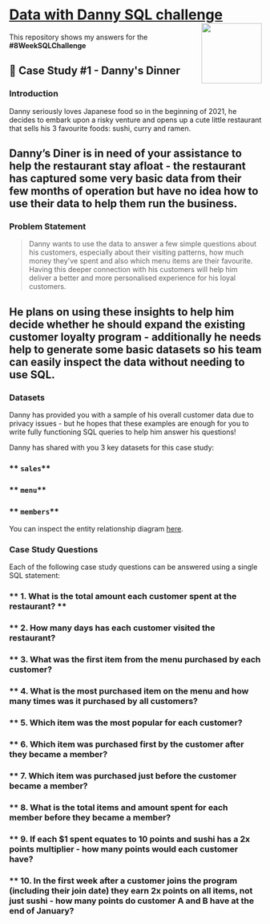 
# [Data with Danny SQL challenge](https://8weeksqlchallenge.com/case-study-1/)<img src="https://8weeksqlchallenge.com/images/case-study-designs/1.png" align="right" width="120">

This repository shows my answers for the **#8WeekSQLChallenge**

## 🍲 Case Study #1 - Danny's Dinner

### Introduction

Danny seriously loves Japanese food so in the beginning of 2021, he decides to embark upon a risky venture and opens up a cute little restaurant that sells his 3 favourite foods: sushi, curry and ramen.

Danny’s Diner is in need of your assistance to help the restaurant stay afloat - the restaurant has captured some very basic data from their few months of operation but have no idea how to use their data to help them run the business.
---
### Problem Statement

> Danny wants to use the data to answer a few simple questions about his customers, especially about their visiting patterns, how much money they've spent and also which menu items are their favourite. Having this deeper connection with his customers will help him deliver a better and more personalised experience for his loyal customers.

He plans on using these insights to help him decide whether he should expand the existing customer loyalty program - additionally he needs help to generate some basic datasets so his team can easily inspect the data without needing to use SQL.
<br />
---

### Datasets
Danny has provided you with a sample of his overall customer data due to privacy issues - but he hopes that these examples are enough for you to write fully functioning SQL queries to help him answer his questions!

Danny has shared with you 3 key datasets for this case study:

### ** ```sales```** 
### ** ```menu```** 
### ** ```members```** 

You can inspect the entity relationship diagram [here](https://dbdiagram.io/embed/608d07e4b29a09603d12edbd).

### Case Study Questions

Each of the following case study questions can be answered using a single SQL statement:

### ** 1. What is the total amount each customer spent at the restaurant? **
### ** 2. How many days has each customer visited the restaurant?
### ** 3. What was the first item from the menu purchased by each customer?
### ** 4. What is the most purchased item on the menu and how many times was it purchased by all customers?
### ** 5. Which item was the most popular for each customer?
### ** 6. Which item was purchased first by the customer after they became a member?
### ** 7. Which item was purchased just before the customer became a member?
### ** 8. What is the total items and amount spent for each member before they became a member?
### ** 9. If each $1 spent equates to 10 points and sushi has a 2x points multiplier - how many points would each customer have?
### ** 10. In the first week after a customer joins the program (including their join date) they earn 2x points on all items, not just sushi - how many points do customer A and B have at the end of January?